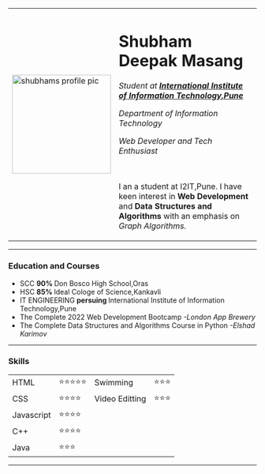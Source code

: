 <!DOCTYPE html>
<html lang="en" dir="ltr">
  <head>
    <meta charset="utf-8" />
    <title>Shubham's personal website</title>
  </head>
  <body>
    <table cellspacing="20">
      <tr>
        <td><img src="IMG20220412122105-modified.png" alt="shubhams profile pic" width="200px"></td>
        <td><h1>Shubham Deepak Masang</h1>
          <p><em>Student at <strong> <a href="https://www.isquareit.edu.in/"> International Institute of Information Technology,Pune </a></strong></em></p>
          <p><em>Department of Information Technology</em></p>
          <p><em>Web Developer and Tech Enthusiast</em></p>
          <br>
          <p>I an a student at I2IT,Pune. I have keen interest in <strong> Web Development</strong> and<strong> Data Structures and Algorithms </strong> with an emphasis on <em>Graph Algorithms. </em>  </p>
        </td>
      </tr>
    </table>
    <hr size="2" noshade="">
    <h3>Education and Courses</h3>
    <ul>
      <li>SCC     <strong> 90% </strong>  Don Bosco High School,Oras</li>
      <li>HSC   <strong> 85% </strong>  Ideal Cologe of Science,Kankavli</li>
      <li>IT ENGINEERING    <strong> persuing </strong>  International Institute of Information Technology,Pune </li>
      <li>The Complete 2022 Web Development Bootcamp <em> -London App Brewery</em></li>
      <li> The Complete Data Structures and Algorithms Course in Python <em> -Elshad Karimov </em> </li>
    </ul>
    <hr size="2" noshade="">
    <h3>Skills</h3>
    <table cellspacing="10">
      <tr>
        <td>HTML </td>
        <td>⭐⭐⭐⭐⭐</td>
        <td>Swimming  </td>
        <td>⭐⭐⭐</td>
      </tr>
      <tr>
        <td>CSS  </td>
        <td>⭐⭐⭐⭐</td>
        <td>Video Editting  </td>
        <td>⭐⭐⭐</td>
      </tr>
      <tr>
        <td>Javascript  </td>
        <td>⭐⭐⭐⭐</td>
      </tr>
      <tr>
        <td>C++  </td>
        <td>⭐⭐⭐⭐</td>
      </tr>
      <tr>
        <td>Java  </td>
        <td>⭐⭐⭐</td>
      </tr>
    </table>
    <hr size="2" noshade="">

  </body>
</html>
